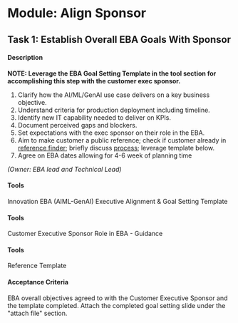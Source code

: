 
# Module: Align Sponsor
## Task 1: Establish Overall EBA Goals With Sponsor
#### Description
**NOTE: Leverage the EBA Goal Setting Template in the tool section for accomplishing this step with the customer exec sponsor.**
1. Clarify how the AI/ML/GenAI use case delivers on a key business objective. 
2. Understand criteria for production deployment including timeline.
3. Identify new IT capability needed to deliver on KPIs.
4. Document perceived gaps and blockers.
5. Set expectations with the exec sponsor on their role in the EBA.
6. Aim to make customer a public reference; check if customer already in [reference finder](https://rv.roinnovation.com/AWS/rux/); briefly discuss [process](https://w.amazon.com/bin/view/AWS_Customer_References/Permissions); leverage template below.
7. Agree on EBA dates allowing for 4-6 week of planning time

*(Owner: EBA lead and Technical Lead)*
#### Tools
Innovation EBA (AIML-GenAI) Executive Alignment & Goal Setting Template
#### Tools
Customer Executive Sponsor Role in EBA - Guidance
#### Tools
Reference Template
#### Acceptance Criteria
EBA overall objectives agreed to with the Customer Executive Sponsor and the template completed. Attach the completed goal setting slide under the "attach file" section.